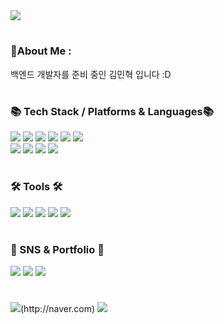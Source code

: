 <img src="https://capsule-render.vercel.app/api?type=slice&color=auto&height=200&section=header&text=Mesudal&nbsp;GitHub&fontSize=90" />

<h1 dir="auto"></h1>
<h3>
  💫About Me :
</h3>
<p>백엔드 개발자를 준비 중인 김민혁 입니다 :D</p>


<h1 dir="auto"></h1>
<h3>
  📚 Tech Stack / Platforms & Languages📚
</h3>

<div>
  <img src="https://camo.githubusercontent.com/3bde44b1200314fda52d05360f3e5671ec213a9049860f092d0e088e3a23da9e/68747470733a2f2f696d672e736869656c64732e696f2f62616467652f4a6176612d3030373339363f7374796c653d666c6174266c6f676f3d436f6e64612d466f726765266c6f676f436f6c6f723d7768697465"/>
	<img src="https://img.shields.io/badge/HTML5-E34F26?style=flat&logo=HTML5&logoColor=white" />
	<img src="https://img.shields.io/badge/CSS3-1572B6?style=flat&logo=CSS3&logoColor=white" />
  <img src="https://img.shields.io/badge/JavaScript-F7DF1E?style=flat&logo=JavaScript&logoColor=white"/>
  <img src="https://img.shields.io/badge/jQuery-0769AD?style=flat&logo=jQuery&logoColor=white"/>
  <img src="https://img.shields.io/badge/Spring Boot-6DB33F?style=flat&logo=Spring Boot&logoColor=white"/>
  <br>
  <img src="https://img.shields.io/badge/Oracle-F80000?style=flat&logo=Oracle&logoColor=white"/>
  <img src="https://img.shields.io/badge/MySQL-4479A1?style=flat&logo=MySQL&logoColor=white"/>
  <img src="https://img.shields.io/badge/Gradle-02303A?style=flat&logo=Gradle&logoColor=white"/>
  <img src="https://camo.githubusercontent.com/56ed124513b0ae7b3798b61c37b5c526651c49a829b100d3392fbde1728dae82/68747470733a2f2f696d672e736869656c64732e696f2f62616467652f4d7962617469732d3030303030303f7374796c653d666c6174266c6f676f3d466c75656e7464266c6f676f436f6c6f723d7768697465">
</div>
<h1 dir="auto"></h1>


<h3>
  🛠 Tools 🛠
</h3>
<div>
  <img src="https://img.shields.io/badge/Eclipse IDE-2C2255?style=flat&logo=Eclipse IDE&logoColor=white"/>
  <img src="https://img.shields.io/badge/Visual Studio-5C2D91?style=flat&logo=Visual Studio&logoColor=white"/>
  <img src="https://img.shields.io/badge/Apache Tomcat-F8DC75?style=flat&logo=Apache Tomcat&logoColor=white"/>
  <img src="https://img.shields.io/badge/Git-F05032?style=flat&logo=Git&logoColor=white"/>
    <img src="https://img.shields.io/badge/GitHub-181717?style=flat&logo=GitHub&logoColor=white"/>
</div>
<h1 dir="auto"></h1>

<h3>
  🎨 SNS & Portfolio 🎨
</h3>
<div>
  <a href="www.naver.com"><img src="https://img.shields.io/badge/PortFolio-4285F4?style=flat&logo=Files&logoColor=white"/></a>
  <a href="mesudal.notion.site"><img src="https://img.shields.io/badge/Notion-000000?style=flat&logo=Notion&logoColor=white"/></a>
  <a href="mesudal.notion.site"><img src="https://img.shields.io/badge/Blog-03C75A?style=flat&logo=Naver&logoColor=white"/></a>
</div>

<h1 dir="auto"></h1>



<div>
  <img src="https://github-readme-stats.vercel.app/api?username=mesudal&show_icons=true">(http://naver.com)
  <img src="https://github-readme-stats.vercel.app/api/top-langs/?username=mesudal&layout=compact"><br><br>
</div>

